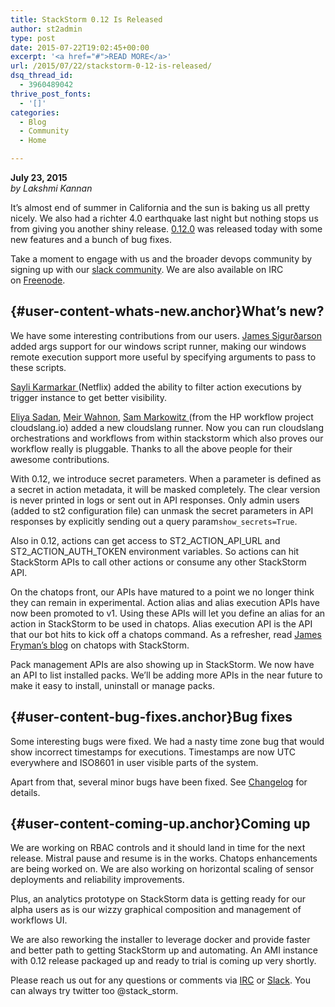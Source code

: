 ```yaml
---
title: StackStorm 0.12 Is Released
author: st2admin
type: post
date: 2015-07-22T19:02:45+00:00
excerpt: '<a href="#">READ MORE</a>'
url: /2015/07/22/stackstorm-0-12-is-released/
dsq_thread_id:
  - 3960489042
thrive_post_fonts:
  - '[]'
categories:
  - Blog
  - Community
  - Home

---
```

**July 23, 2015**  
_by Lakshmi Kannan_

It&#8217;s almost end of summer in California and the sun is baking us all pretty nicely. We also had a richter 4.0 earthquake last night but nothing stops us from giving you another shiny release. <a href="https://github.com/StackStorm/st2/releases/tag/v0.12.0" target="_blank">0.12.0</a> was released today with some new features and a bunch of bug fixes.

Take a moment to engage with us and the broader devops community by signing up with our <a href="https://stackstorm.com/community-signup" target="_blank">slack community</a>. We are also available on IRC on <a href="http://webchat.freenode.net/?channels=stackstorm" target="_blank">Freenode</a>.

## [][1]{#user-content-whats-new.anchor}What&#8217;s new?

We have some interesting contributions from our users. <a href="https://github.com/jamiees2" target="_blank">James Sigurðarson</a> added args support for our windows script runner, making our windows remote execution support more useful by specifying arguments to pass to these scripts.

<a href="https://github.com/skarmark" target="_blank">Sayli Karmarkar </a>(Netflix) added the ability to filter action executions by trigger instance to get better visibility.

<!--more-->

<a href="https://github.com/orius123" target="_blank">Eliya Sadan</a>, <a href="https://github.com/meirwah" target="_blank">Meir Wahnon</a>, <a href="https://github.com/SamMarkowitz" target="_blank">Sam Markowitz </a>(from the HP workflow project cloudslang.io) added a new cloudslang runner. Now you can run cloudslang orchestrations and workflows from within stackstorm which also proves our workflow really is pluggable. Thanks to all the above people for their awesome contributions.

With 0.12, we introduce secret parameters. When a parameter is defined as a secret in action metadata, it will be masked completely. The clear version is never printed in logs or sent out in API responses. Only admin users (added to st2 configuration file) can unmask the secret parameters in API responses by explicitly sending out a query param`show_secrets=True`.

Also in 0.12, actions can get access to ST2\_ACTION\_API\_URL and ST2\_ACTION\_AUTH\_TOKEN environment variables. So actions can hit StackStorm APIs to call other actions or consume any other StackStorm API.

On the chatops front, our APIs have matured to a point we no longer think they can remain in experimental. Action alias and alias execution APIs have now been promoted to v1. Using these APIs will let you define an alias for an action in StackStorm to be used in chatops. Alias execution API is the API that our bot hits to kick off a chatops command. As a refresher, read [James Fryman&#8217;s blog][2] on chatops with StackStorm.

Pack management APIs are also showing up in StackStorm. We now have an API to list installed packs. We&#8217;ll be adding more APIs in the near future to make it easy to install, uninstall or manage packs.

## [][3]{#user-content-bug-fixes.anchor}Bug fixes

Some interesting bugs were fixed. We had a nasty time zone bug that would show incorrect timestamps for executions. Timestamps are now UTC everywhere and ISO8601 in user visible parts of the system.

Apart from that, several minor bugs have been fixed. See <a href="https://github.com/StackStorm/st2/blob/master/CHANGELOG.rst" target="_blank">Changelog</a> for details.

## [][4]{#user-content-coming-up.anchor}Coming up

We are working on RBAC controls and it should land in time for the next release. Mistral pause and resume is in the works. Chatops enhancements are being worked on. We are also working on horizontal scaling of sensor deployments and reliability improvements.

Plus, an analytics prototype on StackStorm data is getting ready for our alpha users as is our wizzy graphical composition and management of workflows UI.

We are also reworking the installer to leverage docker and provide faster and better path to getting StackStorm up and automating. An AMI instance with 0.12 release packaged up and ready to trial is coming up very shortly.

Please reach us out for any questions or comments via <a href="http://webchat.freenode.net/?channels=stackstorm" target="_blank">IRC</a> or <a href="https://stackstorm.com/community-signup" target="_blank">Slack</a>. You can always try twitter too @stack_storm.

 [1]: https://github.com/StackStorm/blogs/blob/epowell101-patch-2/2015/07/2015_07_21_0.12_release.md#whats-new
 [2]: http://stackstorm.com/2015/06/12/integrating-chatops-with-stackstorm/
 [3]: https://github.com/StackStorm/blogs/blob/epowell101-patch-2/2015/07/2015_07_21_0.12_release.md#bug-fixes
 [4]: https://github.com/StackStorm/blogs/blob/epowell101-patch-2/2015/07/2015_07_21_0.12_release.md#coming-up